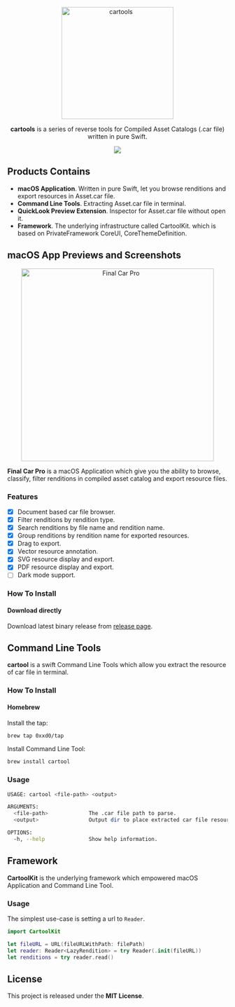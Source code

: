 <p align="center">
<img src="https://raw.githubusercontent.com/0xxd0/cartools/master/static/media/AppIcon.png" alt="cartools" title="cartools" width="256"/>
<p align="center"><b>cartools</b> is a series of reverse tools for Compiled Asset Catalogs (.car file) written in pure Swift.</p>
<p align="center">
<a href="https://github.com/0xxd0/cartools/actions?query=workflow%3Abuild"><img src="https://github.com/0xxd0/cartools/workflows/build/badge.svg?branch=master"></a>
</p>


## Products Contains

- **macOS Application**. Written in pure Swift, let you browse renditions and export resources in Asset.car file.
- **Command Line Tools**. Extracting Asset.car file in terminal.
- **QuickLook Preview Extension**. Inspector for Asset.car file without open it.
- **Framework**. The underlying infrastructure called CartoolKit. which is based on PrivateFramework CoreUI, CoreThemeDefinition.


## macOS App Previews and Screenshots

<p align="center">
<img src="https://raw.githubusercontent.com/0xxd0/cartools/master/static/media/AppHero.png" alt="Final Car Pro" title="Final Car Pro" width="440"/>
</p>

**Final Car Pro** is a macOS Application which give you the ability to browse, classify, filter renditions in compiled asset catalog and export resource files.

### Features 

- [x] Document based car file browser.
- [x] Filter renditions by rendition type. 
- [x] Search renditions by file name and rendition name. 
- [x] Group renditions by rendition name for exported resources.
- [x] Drag to export.
- [x] Vector resource annotation.
- [x] SVG resource display and export.
- [x] PDF resource display and export.
- [ ] Dark mode support.

### How To Install 

#### Download directly

Download latest binary release from [release page](https://github.com/0xxd0/cartools/releases).

<!--
#### Homebrew

- Install the tap

```bash
brew tap 0xxd0/tap
```

- Install Application

```bash
brew cask install Final\ Car\ Pro
```
-->


## Command Line Tools

**cartool** is a swift Command Line Tools which allow you extract the resource of car file in terminal. 

### How To Install

#### Homebrew

Install the tap:

```bash
brew tap 0xxd0/tap
```

Install Command Line Tool:

```bash
brew install cartool
```

<!-- #### MacPort -->

### Usage

```bash
USAGE: cartool <file-path> <output>

ARGUMENTS:
  <file-path>             The .car file path to parse. 
  <output>                Output dir to place extracted car file resources. 

OPTIONS:
  -h, --help              Show help information.
```


## Framework

**CartoolKit** is the underlying framework which empowered macOS Application and Command Line Tool. 

### Usage

The simplest use-case is setting a url to `Reader`.

```swift
import CartoolKit

let fileURL = URL(fileURLWithPath: filePath)
let reader: Reader<LazyRendition> = try Reader(.init(fileURL))
let renditions = try reader.read()
```

<!-- ### Install -->
<!-- #### Carthage  -->
<!-- #### CocoaPods. -->
<!-- #### Swift Package Manager -->


## License

This project is released under the **MIT License**.
